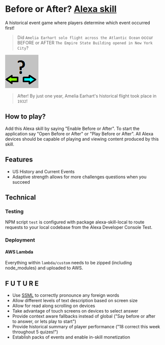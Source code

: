# Before or After?  [Alexa skill](https://www.amazon.com/dp/B07NQ6QVTD/)
A historical event game where players determine which event occurred first!
> Did `Amelia Earhart solo flight across the Atlantic Ocean` occur BEFORE or AFTER `The Empire State Building opened in New York City`?

![Before or After Icon](/icons/skill-icon-sm.png)

> After! By just one year, Amelia Earhart's historical flight took place in `1932`!

## How to play?
Add this Alexa skill by saying "Enable Before or After". To start the application say "Open Before or After" or "Play Before or After". All Alexa devices should be capable of playing and viewing content produced by this skill.

## Features
- US History and Current Events
- Adaptive strength allows for more challenges questions when you succeed

## Technical
### Testing
NPM script `test` is configured with package alexa-skill-local to route requests to your local codebase from the Alexa Developer Console Test.

### Deployment
#### AWS Lambda
Everything within `lambda/custom` needs to be zipped (including node_modules) and uploaded to AWS.



## F U T U R E
- Use [SSML](https://developer.amazon.com/docs/custom-skills/speech-synthesis-markup-language-ssml-reference.html) to correctly pronounce any foreign words
- Allow different levels of text description based on screen size
- Allow for read along scrolling on devices
- Take advantage of touch screens on devices to select answer
- Provide context aware fallbacks instead of global ("Say before or after to answer, or lets play to start")
- Provide historical summary of player performance ("18 correct this week throughout 5 quizes!")
- Establish packs of events and enable in-skill monetization 
